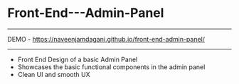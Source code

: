 
# Front-End---Admin-Panel
---------

DEMO - https://naveenjamdagani.github.io/front-end-admin-panel/

---------

* Front End Design of a basic Admin Panel
* Showcases the basic functional components in the admin panel
* Clean UI and smooth UX